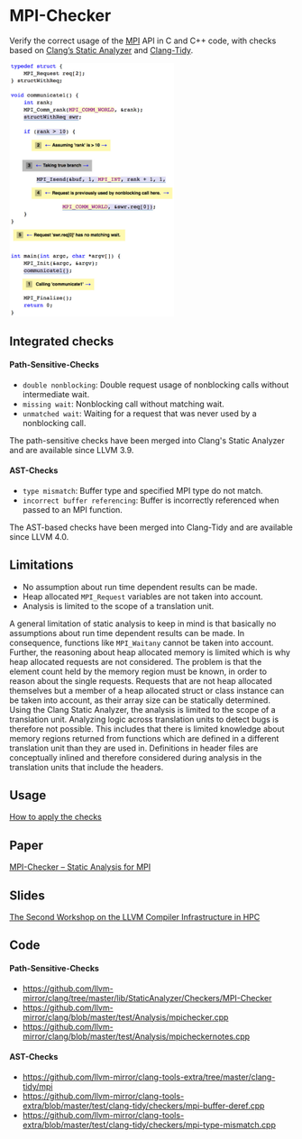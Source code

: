 # MPI-Checker

Verify the correct usage of the
[MPI](https://en.wikipedia.org/wiki/Message_Passing_Interface) API in C and C++
code, with checks based on [Clang’s Static
Analyzer](http://clang-analyzer.llvm.org/) and
[Clang-Tidy](http://clang.llvm.org/extra/clang-tidy/).

<img src="https://github.com/0ax1/MPI-Checker/blob/master/screenshots/missingwait.jpg" height="450">

<br>

## Integrated checks
#### Path-Sensitive-Checks
- `double nonblocking`: Double request usage of nonblocking calls without intermediate wait.
- `missing wait`: Nonblocking call without matching wait.
- `unmatched wait`: Waiting for a request that was never used by a nonblocking call.

The path-sensitive checks have been merged into Clang's Static Analyzer and are
available since LLVM 3.9.

#### AST-Checks
- `type mismatch`: Buffer type and specified MPI type do not match.
- `incorrect buffer referencing`: Buffer is incorrectly referenced when passed to an MPI function.

The AST-based checks have been merged into Clang-Tidy and are available since
LLVM 4.0.

## Limitations
- No assumption about run time dependent results can be made.
- Heap allocated `MPI_Request` variables are not taken into account.
- Analysis is limited to the scope of a translation unit.

A general limitation of static analysis to keep in mind is that basically no
assumptions about run time dependent results can be made. In consequence,
functions like `MPI_Waitany` cannot be taken into account. Further, the
reasoning about heap allocated memory is limited which is why heap allocated
requests are not considered. The problem is that the element count held by the
memory region must be known, in order to reason about the single requests.
Requests that are not heap allocated themselves but a member of a heap allocated
struct or class instance can be taken into account, as their array size can be
statically determined. Using the Clang Static Analyzer, the analysis is limited
to the scope of a translation unit.  Analyzing logic across translation units to
detect bugs is therefore not possible. This includes that there is limited
knowledge about memory regions returned from functions which are defined in a
different translation unit than they are used in. Definitions in header files
are conceptually inlined and therefore considered during analysis in the
translation units that include the headers.

## Usage
[How to apply the checks](https://github.com/0ax1/MPI-Checker/tree/master/examples)

## Paper
[MPI-Checker – Static Analysis for MPI](https://dl.acm.org/citation.cfm?id=2833157.2833159&coll=DL&dl=GUIDE&CFID=562722438&CFTOKEN=16030439)

## Slides
[The Second Workshop on the LLVM Compiler Infrastructure in HPC](https://llvm-hpc2-workshop.github.io/)

## Code
#### Path-Sensitive-Checks
- https://github.com/llvm-mirror/clang/tree/master/lib/StaticAnalyzer/Checkers/MPI-Checker
- https://github.com/llvm-mirror/clang/blob/master/test/Analysis/mpichecker.cpp
- https://github.com/llvm-mirror/clang/blob/master/test/Analysis/mpicheckernotes.cpp

#### AST-Checks
- https://github.com/llvm-mirror/clang-tools-extra/tree/master/clang-tidy/mpi
- https://github.com/llvm-mirror/clang-tools-extra/blob/master/test/clang-tidy/checkers/mpi-buffer-deref.cpp
- https://github.com/llvm-mirror/clang-tools-extra/blob/master/test/clang-tidy/checkers/mpi-type-mismatch.cpp

